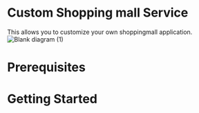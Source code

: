 # Custom Shopping mall Service
This allows you to customize your own shoppingmall application.
![Blank diagram (1)](https://github.com/jhmin99/HongShopping/assets/158474415/1f3d1fe3-665a-44fc-8e69-d06ca74066be)


# Prerequisites

# Getting Started





